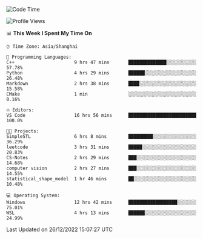 <!--START_SECTION:waka-->
![Code Time](http://img.shields.io/badge/Code%20Time-506%20hrs%2026%20mins-blue)

![Profile Views](http://img.shields.io/badge/Profile%20Views-9-blue)

📊 **This Week I Spent My Time On** 

```text
⌚︎ Time Zone: Asia/Shanghai

💬 Programming Languages: 
C++                      9 hrs 47 mins       ██████████████░░░░░░░░░░░   57.78% 
Python                   4 hrs 29 mins       ██████░░░░░░░░░░░░░░░░░░░   26.48% 
Markdown                 2 hrs 38 mins       ████░░░░░░░░░░░░░░░░░░░░░   15.58% 
CMake                    1 min               ░░░░░░░░░░░░░░░░░░░░░░░░░   0.16%

🔥 Editors: 
VS Code                  16 hrs 56 mins      █████████████████████████   100.0%

🐱‍💻 Projects: 
SimpleSTL                6 hrs 8 mins        █████████░░░░░░░░░░░░░░░░   36.29% 
leetcode                 3 hrs 31 mins       █████░░░░░░░░░░░░░░░░░░░░   20.83% 
CS-Notes                 2 hrs 29 mins       ███░░░░░░░░░░░░░░░░░░░░░░   14.68% 
computer vision          2 hrs 27 mins       ███░░░░░░░░░░░░░░░░░░░░░░   14.55% 
statistical_shape_model  1 hr 46 mins        ██░░░░░░░░░░░░░░░░░░░░░░░   10.48%

💻 Operating System: 
Windows                  12 hrs 42 mins      ██████████████████░░░░░░░   75.01% 
WSL                      4 hrs 13 mins       ██████░░░░░░░░░░░░░░░░░░░   24.99%

```


 Last Updated on 26/12/2022 15:07:27 UTC
<!--END_SECTION:waka-->
